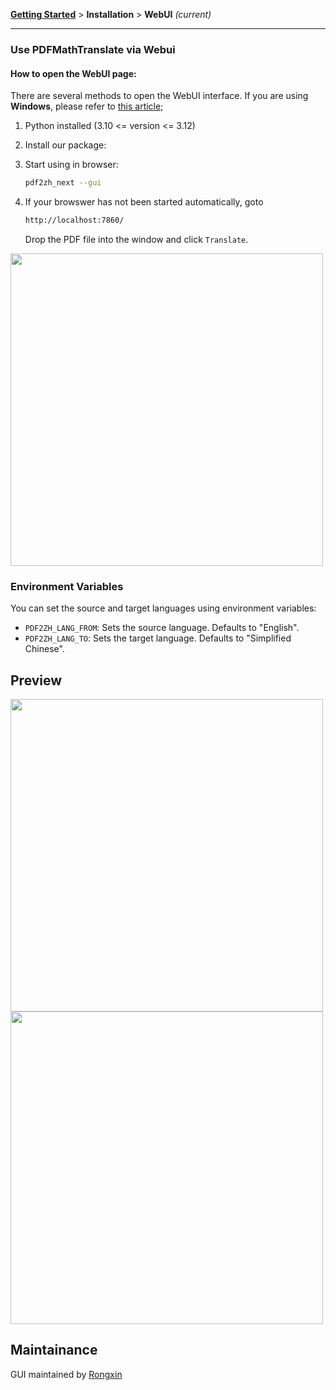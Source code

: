 <!-- CHUNK ID: chunk_03FD0E12  CHUNK TYPE: paragraph START_LINE:1 -->
[**Getting Started**](./getting-started.md) > **Installation** > **WebUI** _(current)_

<!-- CHUNK ID: h_rule_e1f45304  CHUNK TYPE: h_rule START_LINE:3 -->
---

<!-- CHUNK ID: chunk_EDC72645  CHUNK TYPE: header START_LINE:5 -->
### Use PDFMathTranslate via Webui

<!-- CHUNK ID: chunk_D75BD342  CHUNK TYPE: header START_LINE:7 -->
#### How to open the WebUI page:

<!-- CHUNK ID: chunk_65E65B28  CHUNK TYPE: paragraph START_LINE:9 -->
There are several methods to open the WebUI interface. If you are using **Windows**, please refer to [this article](./INSTALLATION_winexe.md);

<!-- CHUNK ID: chunk_2A12C8AD  CHUNK TYPE: list START_LINE:11 -->
1. Python installed (3.10 <= version <= 3.12)

2. Install our package:

3. Start using in browser:

    ```bash
    pdf2zh_next --gui
    ```

4. If your browswer has not been started automatically, goto

    ```bash
    http://localhost:7860/
    ```

    Drop the PDF file into the window and click `Translate`.

<!-- CHUNK ID: chunk_F5A7DD64  CHUNK TYPE: html_comment START_LINE:29 -->
<!-- <img src="./images/gui.gif" width="500"/> -->
<!-- CHUNK ID: chunk_FFA0F1F7  CHUNK TYPE: image START_LINE:30 -->
<img src='./../images/gui.gif' width="500"/>

<!-- CHUNK ID: chunk_2FDC0409  CHUNK TYPE: header START_LINE:32 -->
### Environment Variables

<!-- CHUNK ID: chunk_7865A8EB  CHUNK TYPE: paragraph START_LINE:34 -->
You can set the source and target languages using environment variables:

<!-- CHUNK ID: chunk_104D91B6  CHUNK TYPE: list START_LINE:36 -->
- `PDF2ZH_LANG_FROM`: Sets the source language. Defaults to "English".
- `PDF2ZH_LANG_TO`: Sets the target language. Defaults to "Simplified Chinese".

<!-- CHUNK ID: chunk_EEBEC547  CHUNK TYPE: header START_LINE:39 -->
## Preview

<!-- CHUNK ID: chunk_D7787657  CHUNK TYPE: image START_LINE:41 -->
<img src="./../images/before.png" width="500"/>
<!-- CHUNK ID: chunk_4685028B  CHUNK TYPE: image START_LINE:42 -->
<img src="./../images/after.png" width="500"/>

<!-- CHUNK ID: chunk_742C5FE6  CHUNK TYPE: header START_LINE:44 -->
## Maintainance

<!-- CHUNK ID: chunk_3D5EA421  CHUNK TYPE: paragraph START_LINE:46 -->
GUI maintained by [Rongxin](https://github.com/reycn)